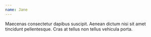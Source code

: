 ```yaml
---
name: Jane
---
```


Maecenas consectetur dapibus suscipit. Aenean dictum nisi sit amet tincidunt pellentesque. Cras at tellus non tellus vehicula porta.
